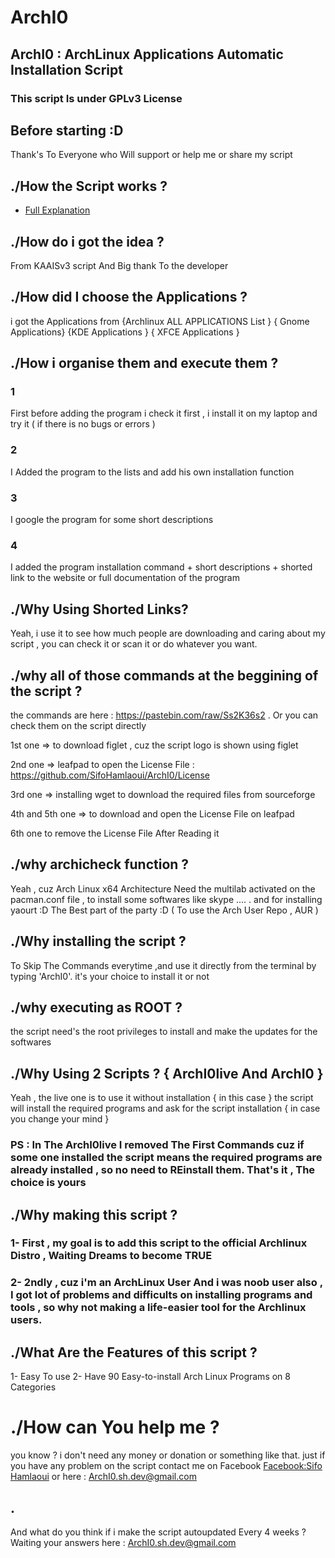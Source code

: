 # ArchI0
## ArchI0 : ArchLinux Applications Automatic Installation Script
### This script Is under GPLv3 License

## Before starting :D 
   Thank's To Everyone who Will support or help me or share my script

## ./How the Script works ? 
   * [Full Explanation](https://pastebin.com/raw/7XiBkskg)

## ./How do i got the idea ? 
   From KAAISv3 script And Big thank To the developer

## ./How did I choose the Applications ? 

   i got the Applications from {Archlinux ALL APPLICATIONS List } { Gnome Applications} {KDE Applications } { XFCE Applications }
   
## ./How i organise them and execute them ?
### 1

First before adding the program i check it first , i install it on my laptop and try it ( if there is no bugs or errors ) 

### 2    

I Added the program to the lists and add his own installation function
 
### 3 
I google the program for some short descriptions

### 4  
   I added the program installation command + short descriptions + shorted link to the website or full documentation of the program
   
## ./Why Using Shorted Links? 
Yeah, i use it to see how much people are downloading and caring about my script ,  you can check it or scan it or do whatever you want.
   
## ./why all of those commands at the beggining of the script ? 

the commands are here : https://pastebin.com/raw/Ss2K36s2 .
Or you can check them on the script directly

1st one => to download figlet , cuz the script logo is shown using figlet 

2nd one => leafpad to open the License File : https://github.com/SifoHamlaoui/ArchI0/License

3rd one => installing wget to download the required files from sourceforge

4th and 5th one => to download and open the License File on leafpad

6th one to remove the License File After Reading it 

## ./why archicheck function ? 

Yeah , cuz Arch Linux x64 Architecture Need the multilab activated on the pacman.conf file 
   , to install some softwares like skype .... .
   and for installing yaourt :D The Best part of the party :D ( To use the Arch User Repo , AUR )
   
## ./Why installing the script ? 
To Skip The Commands everytime ,and use it directly from the terminal by typing 'ArchI0'.
   it's your choice to install it or not     
   
## ./why executing as ROOT ? 

the script need's the root privileges to install and make the updates for the softwares

## ./Why Using 2 Scripts ? { ArchI0live And ArchI0 }
Yeah , the live one is to use it without installation { in this case } the script will install the required programs
and ask for the script installation { in case you change your mind }
  
### PS : In The ArchI0live I removed The First Commands cuz if some one installed the script means the required programs are already installed , so no need to REinstall them. That's it  , The choice is yours

## ./Why making this script ? 

### 1- First , my goal is to add this script to the official Archlinux Distro , Waiting Dreams to become TRUE

### 2- 2ndly , cuz i'm an ArchLinux User And i was noob user also , I got lot of problems and difficults on installing programs and tools , so why not making a life-easier tool for the Archlinux users.

## ./What Are the Features of this script ?
1-  Easy To use 
2- Have 90 Easy-to-install Arch Linux Programs on 8 Categories

# ./How can You help me ? 
you know ? i don't need any money or donation or something like that.
just if you have any problem on the script contact me on Facebook [Facebook:Sifo Hamlaoui](https://www.facebook.com/S1fo.Hamlaoui) or here : ArchI0.sh.dev@gmail.com
## .

And what do you think if i make the script autoupdated Every 4 weeks ? 
Waiting your answers here : ArchI0.sh.dev@gmail.com

